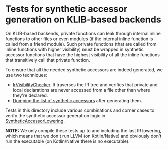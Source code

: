 # Tests for synthetic accessor generation on KLIB-based backends

On KLIB-based backends, private functions can leak through internal inline functions to other files or even modules
(if the internal inline function is called from a friend module).
Such private functions (that are called from inline functions with higher visibility) must be wrapped in synthetic
accessor functions that have the highest visibility of all the inline functions that transitively call that private function.

To ensure that all the needed synthetic accessors are indeed generated, we use two techniques:
- [IrVisibilityChecker](../../../ir/backend.common/src/org/jetbrains/kotlin/backend/common/IrVisibilityChecker.kt).
  It traverses the IR tree and verifies that private and local declarations are never accessed from a file other than
  where they're declared.
- [Dumping the list of synthetic accessors](../../../ir/ir.inline/src/org/jetbrains/kotlin/ir/inline/DumpSyntheticAccessors.kt)
  after generating them.

Tests in this directory include various combinations and corner cases to verify the synthetic accessor generation logic in
[SyntheticAccessorLowering](../../../ir/ir.inline/src/org/jetbrains/kotlin/ir/inline/SyntheticAccessorLowering.kt).

**NOTE:** We only compile these tests up to and including the last IR lowering, which means that we don't run LLVM (on Kotlin/Native)
and obviously don't run the executable (on Kotlin/Native there is no executable).
